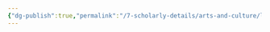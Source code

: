 ```yaml
---
{"dg-publish":true,"permalink":"/7-scholarly-details/arts-and-culture/legislation/state-of-emergency/","noteIcon":""}
---
```


